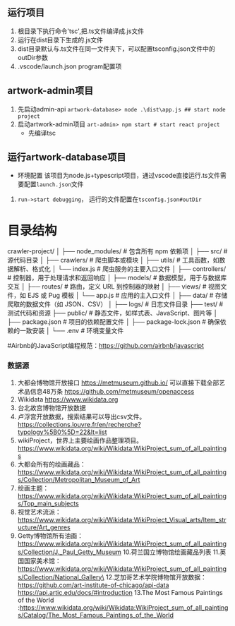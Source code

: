 ## 运行项目
1. 根目录下执行命令'tsc',把.ts文件编译成.js文件
2. 运行在dist目录下生成的.js文件
3. dist目录默认与.ts文件在同一文件夹下，可以配置tsconfig.json文件中的outDir参数
4. .vscode/launch.json  program配置项

## artwork-admin项目
1. 先启动admin-api 
   `artwork-database> node .\dist\app.js ## start node project`
2. 启动artwork-admin项目
   `art-admin> npm start # start react project `
   - 先编译tsc 

## 运行artwork-database项目
- 环境配置 
  该项目为node.js+typescript项目，通过vscode直接运行.ts文件需要配置`launch.json`文件
1. `run->start debugging`， 运行的文件配置在`tsconfig.json#outDir`


# 目录结构
crawler-project/
│
├── node_modules/          # 包含所有 npm 依赖项
│
├── src/                   # 源代码目录
│   ├── crawlers/          # 爬虫脚本或模块
│   ├── utils/             # 工具函数，如数据解析、格式化
│   └── index.js           # 爬虫服务的主要入口文件
│   ├── controllers/       # 控制器，用于处理请求和返回响应
│   ├── models/             # 数据模型，用于与数据库交互
│   ├── routes/           # 路由，定义 URL 到控制器的映射
│   ├── views/            # 视图文件，如 EJS 或 Pug 模板
│   └── app.js            # 应用的主入口文件
│
├── data/                  # 存储爬取的数据文件（如 JSON、CSV）
│
├── logs/                  # 日志文件目录
├── test/               # 测试代码和资源
├── public/             # 静态文件，如样式表、JavaScript、图片等
│
├── package.json           # 项目的依赖配置文件
│
├── package-lock.json      # 确保依赖的一致安装
│
└── .env                   # 环境变量文件

#Airbnb的JavaScript编程规范：https://github.com/airbnb/javascript


### 数据源
1. 大都会博物馆开放接口 https://metmuseum.github.io/
 可以直接下载全部艺术品信息48万条 https://github.com/metmuseum/openaccess
2. Wikidata https://www.wikidata.org
3. 台北故宫博物馆开放数据
4. 卢浮宫开放数据，搜索结果可以导出csv文件。 https://collections.louvre.fr/en/recherche?typology%5B0%5D=22&lt=list
5. wikiProject，世界上主要绘画作品整理项目。 https://www.wikidata.org/wiki/Wikidata:WikiProject_sum_of_all_paintings
6. 大都会所有的绘画藏品：https://www.wikidata.org/wiki/Wikidata:WikiProject_sum_of_all_paintings/Collection/Metropolitan_Museum_of_Art
7. 绘画主题：https://www.wikidata.org/wiki/Wikidata:WikiProject_sum_of_all_paintings/Top_main_subjects
8. 视觉艺术流派：https://www.wikidata.org/wiki/Wikidata:WikiProject_Visual_arts/Item_structure/Art_genres
9. Getty博物馆所有油画：https://www.wikidata.org/wiki/Wikidata:WikiProject_sum_of_all_paintings/Collection/J._Paul_Getty_Museum
10.荷兰国立博物馆绘画藏品列表 
11.英国国家美术馆：https://www.wikidata.org/wiki/Wikidata:WikiProject_sum_of_all_paintings/Collection/National_Gallery\
12.芝加哥艺术学院博物馆开放数据：https://github.com/art-institute-of-chicago/api-data
   https://api.artic.edu/docs/#introduction
13.The Most Famous Paintings of the World :https://www.wikidata.org/wiki/Wikidata:WikiProject_sum_of_all_paintings/Catalog/The_Most_Famous_Paintings_of_the_World

